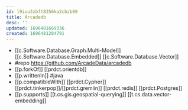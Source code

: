 ```yaml
---
id: l9iuu3zbft8356ka2cbzb00
title: Arcadedb
desc: ''
updated: 1696481669336
created: 1696481284791
---
```


- [[c.Software.Database.Graph.Multi-Model]] [[c.Software.Database.Embedded]] [[c.Software.Database.Vector]]
- #repo https://github.com/ArcadeData/arcadedb
- [[p.forkOf]] [[prdct.orientdb]]
- [[p.writtenIn]] #java 
- [[p.compatibleWith]] [[prdct.Cypher]] [[prdct.tinkerpop]]/[[prdct.gremlin]] [[prdct.redis]] [[prdct.Postgres]]
- [[p.supports]] [[t.cs.gis.geospatial-querying]] [[t.cs.data.vector-embedding]]